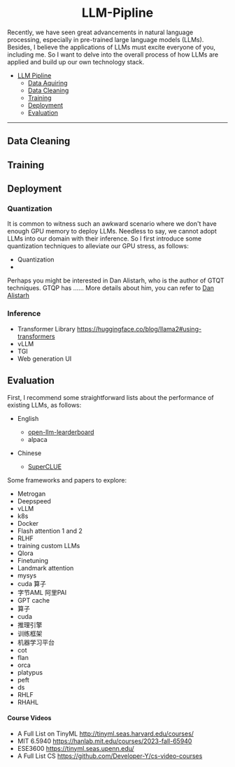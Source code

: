 # <div align="center">LLM-Pipline </div>


Recently, we have seen great advancements in natural language processing, especially in pre-trained large language models (LLMs). Besides, I believe the applications of LLMs must
excite everyone of you, including me. So I want to delve into the overall process of how LLMs are applied and build up our own technology stack.


- [LLM Pipline]()
   - [Data Aquiring]()
   - [Data Cleaning]()
   - [Training]()
   - [Deployment]()
   - [Evaluation]()
---


## Data Cleaning


## Training


## Deployment

### Quantization
It is common to witness such an awkward scenario where we don't have enough GPU memory to deploy LLMs. Needless to say, we cannot adopt LLMs into our domain with their inference. So I first introduce some quantization techniques to alleviate our GPU stress, as follows:

-  Quantization
  -

Perhaps you might be interested in Dan Alistarh, who is the author of GTQT techniques. GTQP has ...... More details about him, you can refer to [Dan Alistarh](./doc/Dan%20Alistarh.md)


### Inference
- Transformer Library https://huggingface.co/blog/llama2#using-transformers
- vLLM
- TGI
- Web generation UI

## Evaluation

First, I recommend some straightforward lists about the performance of existing LLMs, as follows:

- English
  - [open-llm-learderboard](https://huggingface.co/spaces/HuggingFaceH4/open_llm_leaderboard)
  - alpaca

- Chinese
  - [SuperCLUE](https://www.cluebenchmarks.com/superclue.html)


Some frameworks and papers to explore:
- Metrogan
- Deepspeed
- vLLM
- k8s
- Docker
- Flash attention 1 and 2
- RLHF
- training custom LLMs
- Qlora
- Finetuning
- Landmark attention
- mysys
- cuda 算子
- 字节AML 阿里PAI
- GPT cache
- 算子
- cuda
- 推理引擎
- 训练框架
- 机器学习平台
- cot
- flan
- orca
- platypus
- peft
- ds
- RHLF
- RHAHL

#### Course Videos
- A Full List on TinyML http://tinyml.seas.harvard.edu/courses/
- MIT 6.5940 https://hanlab.mit.edu/courses/2023-fall-65940
- ESE3600 https://tinyml.seas.upenn.edu/
- A Full List CS https://github.com/Developer-Y/cs-video-courses
